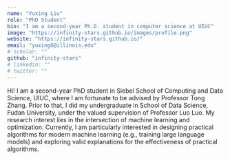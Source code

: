 ```yaml
---
name: "Yuxing Liu"
role: "PhD Student"
bio: "I am a second-year Ph.D. student in computer science at UIUC"
image: "https://infinity-stars.github.io/images/profile.png"
website: "https://infinity-stars.github.io/"
email: "yuxing6@illinois.edu"
# scholar: ""
github: "infinity-stars"
# linkedin: ""
# twitter: ""
---
```


Hi! I am a second-year PhD student in Siebel School of Computing and Data Science, UIUC, where I am fortunate to be advised by Professor Tong Zhang. Prior to that, I did my undergraduate in School of Data Science, Fudan University, under the valued supervision of Professor Luo Luo. My research interest lies in the intersection of machine learning and optimization. Currently, I am particularly interested in designing practical algorithms for modern machine learning (e.g., training large language models) and exploring valid explanations for the effectiveness of practical algorithms.